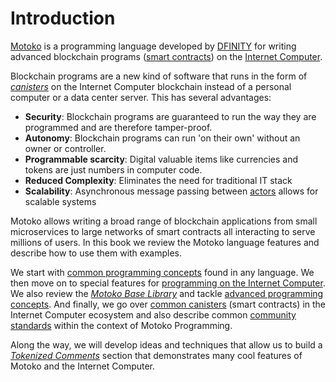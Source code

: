 # Introduction

[Motoko](https://internetcomputer.org/docs/current/developer-docs/build/cdks/motoko-dfinity/motoko/) is a programming language developed by [DFINITY](https://dfinity.org/) for writing advanced blockchain programs ([smart contracts](https://en.wikipedia.org/wiki/Smart_contract)) on the [Internet Computer](https://internetcomputer.org/).

Blockchain programs are a new kind of software that runs in the form of [_canisters_](/internet-computer-programming-concepts/actors/actor-to-canister.html) on the Internet Computer blockchain instead of a personal computer or a data center server. This has several advantages:

- **Security**: Blockchain programs are guaranteed to run the way they are programmed and are therefore tamper-proof.
- **Autonomy**: Blockchain programs can run 'on their own' without an owner or controller.
- **Programmable scarcity**: Digital valuable items like currencies and tokens are just numbers in computer code.
- **Reduced Complexity**: Eliminates the need for traditional IT stack
- **Scalability**: Asynchronous message passing between [actors](/internet-computer-programming-concepts/actors.html) allows for scalable systems

Motoko allows writing a broad range of blockchain applications from small microservices to large networks of smart contracts all interacting to serve millions of users. In this book we review the Motoko language features and describe how to use them with examples.

We start with [common programming concepts](/common-programming-concepts.html) found in any language. We then move on to special features for [programming on the Internet Computer](/internet-computer-programming-concepts.html). We also review the [_Motoko Base Library_](/base-library.html) and tackle [advanced programming concepts](/advanced-concepts.html). And finally, we go over [common canisters](/common-internet-computer-canisters.html) (smart contracts) in the Internet Computer ecosystem and also describe common [community standards](/internet-computer-standards.html) within the context of Motoko Programming.

Along the way, we will develop ideas and techniques that allow us to build a [_Tokenized Comments_](/tokenized-comments-example.html) section that demonstrates many cool features of Motoko and the Internet Computer.
